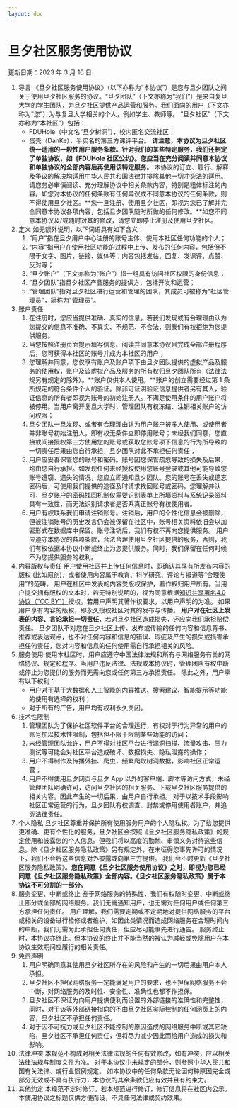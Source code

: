 ```yaml
---
layout: doc
---
```



# 旦夕社区服务使用协议

更新日期：2023 年 3 月 16 日

1. 导言
   《旦夕社区服务使用协议》（以下亦称为“本协议”）是您与旦夕团队之间关于使用旦夕社区服务的协议。“旦夕团队”（下文亦称为“我们”）是来自复旦大学的学生团队，为旦夕社区提供产品运营和服务。我们面向的用户（下文亦称为“您”）为与复旦大学相关的个人，例如学生、教师等。
   “旦夕社区”（下文亦称为“本社区”）包括：
   - FDUHole（中文名“旦夕树洞”），校内匿名交流社区；
   - 蛋壳（DanKe），半实名的第三方课评平台。
   **请注意，本协议为旦夕社区统一适用的一般性用户服务条款。针对我们的某些特定服务，我们还制定了单独协议，如《FDUHole 社区公约》。您应当在充分阅读并同意本协议和单独协议的全部内容后再使用该特定服务。**
   本协议的订立、履行、解释及争议的解决均适用中华人民共和国法律并排除其他一切冲突法的适用。
   请您务必审慎阅读、充分理解协议中相关条款内容，特别是粗体标注的内容。如您对本协议的任何条款有任何异议或不同意本协议的任何条款，则不得使用旦夕社区。**您一旦注册、使用旦夕社区，即视为您已了解并完全同意本协议各项内容，包括旦夕团队随时所做的任何修改。**如您不同意本协议及/或随时对其的修改，请您立即停止注册及使用旦夕社区。
2. 定义
   如无额外说明，以下词语具有如下含义：
   1. “用户”指在旦夕用户中心注册的账号主体、使用本社区任何功能的个人；
   2. “内容”指用户在使用社区功能的过程中上传、发布的任何内容，包括但不限于文字、图片、链接、媒体等；内容包括发帖、回复、发课评、点赞、反对等；
   3. “旦夕账户”（下文亦称为“账户”）指一组具有访问社区权限的身份信息；
   4. “旦夕团队”指旦夕社区产品服务的提供方，包括开发和运营；
   5. “管理团队”指对旦夕社区进行运营和管理的团队，其成员可被称为"社区管理员"，简称为"管理员"。
3. 账户责任
   1. 在注册时，您应当提供准确、真实的信息。若我们发现或有合理理由认为您提交的信息不准确、不真实、不规范、不合法，则我们有权拒绝为您提供服务。
   2. 当您按照注册页面提示填写信息、阅读并同意本协议且完成全部注册程序后，您可获得本社区的账号并成为本社区的用户； 
   3. 您理解并同意，您仅享有账户及账户项下由旦夕团队提供的虚拟产品及服务的使用权，账户及该虚拟产品及服务的所有权归旦夕团队所有（法律法规另有规定的除外）。**账户仅供本人使用。**账户的创立需要经过第 1 条所规定的符合条件个人的验证。除非可证明验证信息提供者另有其人，验证信息的所有者即视为账号的初始注册人。不满足使用条件的用户账户将被停用。当用户离开复旦大学时，管理团队有权冻结、注销相关账户的访问权限；
   4. 旦夕团队一旦发现、或者有合理理由认为用户账户被多人使用、或使用者并非账号初始注册人，即有权无条件立即停用账号；未经我们同意，您直接或间接授权第三方使用您的账号或获取您账号项下信息的行为所导致的一切责任后果由您自行承担，旦夕团队对此不承担任何责任；
   5. 用户应妥善保管您的账号和密码。账号因您保管疏忽导致的损失及后果，均由您自行承担。如发现任何未经授权使用您账号登录或其他可能导致您账号遭窃、遗失的情况，您应立即通知旦夕团队。您的账号在丢失或遗忘密码后，可使用我们提供的途径及时请求找回账号或密码。您理解并认可，旦夕账户的密码找回机制仅需要识别表单上所填资料与系统记录资料具有一致性，而无法识别请求者是否系真正账号有权使用者。
   6. 用户有权联系我们申请注销账号。注销后，用户的个性化信息会被删除，但被注销账号的历史发言仍会被保留在社区中，账号相关资料依旧会以加密形式在数据库中保留。账号注销后，我们有权不再向您提供服务。
   用户应遵守本协议的各项条款，合法合理使用旦夕社区提供的服务，否则，我们有权依据本协议中断或终止为您提供服务。同时，我们保留在任何时候不为您提供服务的权利。
4. 内容版权与责任
   用户使用社区并上传任何信息时，即确认其享有所发布内容的版权 (比如原创)，或者使用内容属于教育、科学研究、评论与报道等“合理使用”的范畴。
   用户在社区中发表的内容受版权保护，著作权归用户所有。当用户提交拥有版权的文本时，若无特别说明的，视为同意根据[知识共享署名4.0协议（"CC BY"）](https://creativecommons.org/licenses/by/4.0/legalcode.zh-Hans)授权。若用户声明其著作权要求，以用户声明的为准。
   如果用户享有内容的版权，即永久授权社区对其的发布与传播。
   **用户对在社区上发表的内容、言论承担一切责任**，若对旦夕社区造成损失，还应向我们承担赔偿责任。
   旦夕团队不对您在旦夕社区上传、发布或传输的任何内容和信息背书、推荐或表达观点，也不对任何内容和信息的错误、瑕疵及产生的损失或损害承担任何责任，您对内容和信息的任何使用需自行承担相关的风险。
5. 服务使用
   使用本社区时，用户应遵守中国法律法规和所有与网络服务有关的网络协议、规定和程序。当用户违反法律、法规或本协议时，管理团队有权中断或停止为您提供的服务而无需向您或任何第三方承担责任。
   除此之外，用户享有以下权利：
   - 用户对于基于大数据和人工智能的内容推送、搜索建议、智能提示等功能的使用有选择的权利；
   - 对于所有的广告，用户均有权利永久关闭。
6. 技术性限制
   1. 管理团队为了保护社区软件平台的合理运行，有权对于行为异常的用户的账号加以技术性限制，包括但不限于限制某些功能的访问；
   2. 未经管理团队允许，用户不得对社区平台进行漏洞扫描、流量攻击、压力测试等可能会对社区平台造成破坏、数据损失、隐私泄露的操作；
   3. 用户不得制作及传播外挂、爬虫，频繁爬取树洞数据，影响社区正常运营；
   4. 用户不得使用旦夕网页与旦夕 App 以外的客户端、脚本等访问方式，未经管理团队明确许可，访问旦夕社区的相关服务、下载旦夕社区服务提供的相关内容。因此产生的一切后果，由用户自行承担。
   对于以技术手段影响社区正常运营的行为，旦夕团队有权调查、封禁或停用使用者账户，并追究法律责任。
7. 个人隐私
   旦夕社区尊重并保护所有使用服务用户的个人隐私权。为了给您提供更准确、更有个性化的服务，旦夕社区会按照《旦夕社区服务隐私政策》的规定使用和披露您的个人信息。但我们将以高度的勤勉、审慎义务对待这些信息。除《旦夕社区服务隐私政策》另有规定外，在未征得您事先许可的情况下，我们不会将这些信息对外披露或向第三方提供。
   我们会不时更新《旦夕社区服务隐私政策》。**您在同意《旦夕社区服务使用协议》之时，即视为您已经同意《旦夕社区服务隐私政策》全部内容。《旦夕社区服务隐私政策》属于本协议不可分割的一部分。**
8. 服务变更、中断或终止
   鉴于网络服务的特殊性，我们有权随时变更、中断或终止部分或全部的网络服务。我们无需通知用户，也无需对任何用户或任何第三方承担任何责任。
   用户理解，我们需要定期或不定期地对提供网络服务的平台或相关的设备进行检修或者维护，如因此类情况而造成网络服务在合理时间内的中断，我们无需为此承担任何责任，但应尽可能事先进行通告。
   服务终止时，本协议亦终止。但本协议的终止并不能当然的被认为减轻或免除用户在本协议生效期间应履行的相关责任。
9. 免责声明
   1. 用户明确同意其使用旦夕社区所存在的风险和产生的一切后果由用户本人承担。
   2. 旦夕社区不担保网络服务一定能满足用户的要求，也不担保网络服务不会中断，对网络服务的及时性、安全性、准确性也都不作担保。
   3. 旦夕社区不保证为向用户提供便利而设置的外部链接的准确性和完整性，同时，对于该等外部链接指向的不由旦夕社区实际控制的任何网页上的内容，旦夕社区不承担任何责任。
   4. 对于因不可抗力或旦夕社区不能控制的原因造成的网络服务中断或其它缺陷，旦夕社区不承担任何责任，但将尽力减少因此而给用户造成的损失和影响。
10. 法律冲突
   本规范不构成对相关法律法规的任何有效修改，如有冲突，应以相关法律法规与制度文件为准。
   对于本协议中未规定的部分，则参照中华人民共和国有关法律、或行业惯例规定。
   如本协议中的任何条款无论因何种原因完全或部分无效或不具有执行力，本协议的其余条款仍应有效并且有约束力。
11. 其他约定
   本规范不定时修订。若本规范进行修订，修订信息将在社区内公示。
   本使用协议之标题仅供方便而设，不具任何法律或契约效果。
